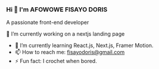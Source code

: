 ### Hi 👋 I'm AFOWOWE FISAYO DORIS
A passionate front-end developer

🔭 I’m currently working on a nextjs landing page
- 🌱 I’m currently learning React.js, Next.js, Framer Motion.
- 📫 How to reach me: fisayodoris@gmail.com
- ⚡ Fun fact: I crochet when bored.

<!--
**fee-sah-yor/fee-sah-yor** is a ✨ _special_ ✨ repository because its `README.md` (this file) appears on your GitHub profile.

Here are some ideas to get you started:

- 
- 🌱 I’m currently learning react.js.
- 👯 I’m looking to collaborate on ...
- 💬 Ask me about ...
- 
- ⚡ Fun fact:I crochet when i'm bored.
-->

